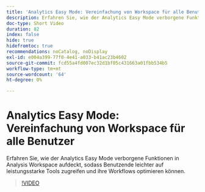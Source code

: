 ```yaml
---
title: 'Analytics Easy Mode: Vereinfachung von Workspace für alle Benutzer'
description: Erfahren Sie, wie der Analytics Easy Mode verborgene Funktionen in Analysis Workspace aufdeckt, sodass Benutzende leichter auf leistungsstarke Tools zugreifen und ihre Workflows optimieren können.
doc-type: Short Video
duration: 82
index: false
hide: true
hidefromtoc: true
recommendations: noCatalog, noDisplay
exl-id: e004a399-77f0-4e41-a033-b41ac23b4602
source-git-commit: fcd55a4fd007ec32d1bf05c431663a01fbb534b5
workflow-type: tm+mt
source-wordcount: '64'
ht-degree: 0%

---
```


# Analytics Easy Mode: Vereinfachung von Workspace für alle Benutzer

Erfahren Sie, wie der Analytics Easy Mode verborgene Funktionen in Analysis Workspace aufdeckt, sodass Benutzende leichter auf leistungsstarke Tools zugreifen und ihre Workflows optimieren können.

<!-- 62_S102_3442449_82_analytics-easy-mode-simplifying-workspace-for-all-users -->
>[!VIDEO](https://video.tv.adobe.com/v/3459724/?learn=on&enablevpops=true&captions=ger)
